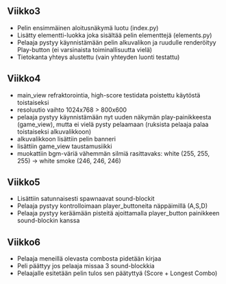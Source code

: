 ## Viikko3

-   Pelin ensimmäinen aloitusnäkymä luotu (index.py)
-   Lisätty elementti-luokka joka sisältää pelin elementtejä (elements.py)
-   Pelaaja pystyy käynnistämään pelin alkuvalikon ja ruudulle renderöityy Play-button (ei varsinaista toiminallisuutta vielä)
-   Tietokanta yhteys alustettu (vain yhteyden luonti testattu)

## Viikko4

-   main_view refraktorointia, high-score testidata poistettu käytöstä toistaiseksi
-   resoluutio vaihto 1024x768 > 800x600
-   pelaaja pystyy käynnistämään nyt uuden näkymän play-painikkeesta (game_view), mutta ei vielä pysty pelaamaan (ruksista pelaaja palaa toistaiseksi alkuvalikkoon)
-   alkuvalikkoon lisättiin pelin banneri
-   lisättiin game_view taustamusiikki
-   muokattiin bgm-väriä vähemmän silmiä rasittavaks: white (255, 255, 255) -> white smoke (246, 246, 246)

## Viikko5

-   Lisättiin satunnaisesti spawnaavat sound-blockit
-   Pelaaja pystyy kontrolloimaan player_buttoneita näppäimillä (A,S,D)
-   Pelaaja pystyy keräämään pisteitä ajoittamalla player_button painikkeen sound-blockin kanssa

## Viikko6

-   Pelaaja meneillä olevasta combosta pidetään kirjaa
-   Peli päättyy jos pelaaja missaa 3 sound-blockkia
-   Pelaajalle esitetään pelin tulos sen päätyttyä (Score + Longest Combo)